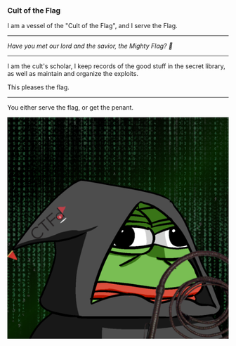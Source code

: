 
### Cult of the Flag

I am a vessel of the "Cult of the Flag", and I serve the Flag.

---

*Have you met our lord and the savior, the Mighty Flag? 🚩*

---

I am the cult's scholar, I keep records of the good stuff in the secret library, as well as maintain and organize the exploits. 

This pleases the flag.


---

You either serve the flag, or get the penant.

![](https://github.com/CultOfTheFlagScholar/CultOfTheFlagScholar/blob/main/static/penant.png?raw=true)



